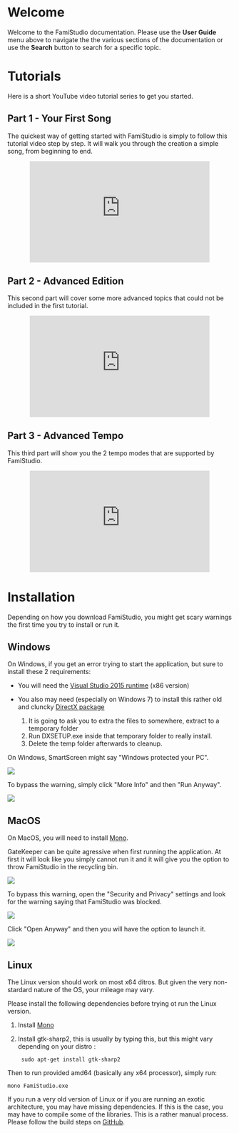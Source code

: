 # Welcome

Welcome to the FamiStudio documentation. Please use the __User Guide__ menu above to navigate the the various sections of the documentation or use the __Search__ button to search for a specific topic.

# Tutorials

Here is a short YouTube video tutorial series to get you started.

## Part 1 - Your First Song

The quickest way of getting started with FamiStudio is simply to follow this tutorial video step by step. It will walk you through the creation a simple song, from beginning to end.

<div style="position:relative;margin-left: auto;margin-right: auto;width:80%;height:0;padding-bottom:45%;">
	<iframe style="position:absolute;top:0;left:0;width:100%;height:100%" src="https://www.youtube.com/embed/-5GovfMwF90" frameborder="0" allow="accelerometer; autoplay; encrypted-media; gyroscope; picture-in-picture" allowfullscreen></iframe>
</div>

## Part 2 - Advanced Edition

This second part will cover some more advanced topics that could not be included in the first tutorial.

<div style="position:relative;margin-left: auto;margin-right: auto;width:80%;height:0;padding-bottom:45%;">
	<iframe style="position:absolute;top:0;left:0;width:100%;height:100%" src="https://www.youtube.com/embed/-KqJe9EWTPQ" frameborder="0" allow="accelerometer; autoplay; encrypted-media; gyroscope; picture-in-picture" allowfullscreen></iframe>
</div>

## Part 3 - Advanced Tempo

This third part will show you the 2 tempo modes that are supported by FamiStudio.

<div style="position:relative;margin-left: auto;margin-right: auto;width:80%;height:0;padding-bottom:45%;">
	<iframe style="position:absolute;top:0;left:0;width:100%;height:100%" src="https://www.youtube.com/embed/NA-eb7Tt9Gc" frameborder="0" allow="accelerometer; autoplay; encrypted-media; gyroscope; picture-in-picture" allowfullscreen></iframe>
</div>

# Installation

Depending on how you download FamiStudio, you might get scary warnings the first time you try to install or run it.

## Windows

On Windows, if you get an error trying to start the application, but sure to install these 2 requirements:

* You will need the [Visual Studio 2015 runtime](https://www.microsoft.com/en-pk/download/details.aspx?id=48145) (x86 version)
* You also may need (especially on Windows 7) to install this rather old and cluncky [DirectX package](https://www.microsoft.com/en-us/download/confirmation.aspx?id=8109)

	1. It is going to ask you to extra the files to somewhere, extract to a temporary folder
	2. Run DXSETUP.exe inside that temporary folder to really install.
	3. Delete the temp folder afterwards to cleanup.

On Windows, SmartScreen might say "Windows protected your PC".

![](images/SmartScreen1.png#center)

To bypass the warning, simply click "More Info" and then "Run Anyway".
 
![](images/SmartScreen2.png#center)

## MacOS

On MacOS, you will need to install [Mono](https://www.mono-project.com/download/stable/#download-mac).

GateKeeper can be quite agressive when first running the application. At first it will look like you simply cannot run it and it will give you the option to throw FamiStudio in the recycling bin.

![](images/GateKeeper1.png#center)

To bypass this warning, open the "Security and Privacy" settings and look for the warning saying that FamiStudio was blocked. 

![](images/GateKeeper2.png#center)

Click "Open Anyway" and then you will have the option to launch it.

![](images/GateKeeper3.png#center)

## Linux

The Linux version should work on most x64 ditros. But given the very non-stardard nature of the OS, your mileage may vary.

Please install the following dependencies before trying ot run the Linux version.

1. Install [Mono](https://www.mono-project.com/download/stable/#download-lin)
2. Install gtk-sharp2, this is usually by typing this, but this might vary depending on your distro :

        sudo apt-get install gtk-sharp2

Then to run provided amd64 (basically any x64 processor), simply run:

    mono FamiStudio.exe

If you run a very old version of Linux or if you are running an exotic architecture, you may have missing dependencies. If this is the case, you may have to compile some of the libraries. This is a rather manual process. Please follow the build steps on [GitHub](https://github.com/BleuBleu/FamiStudio). 

